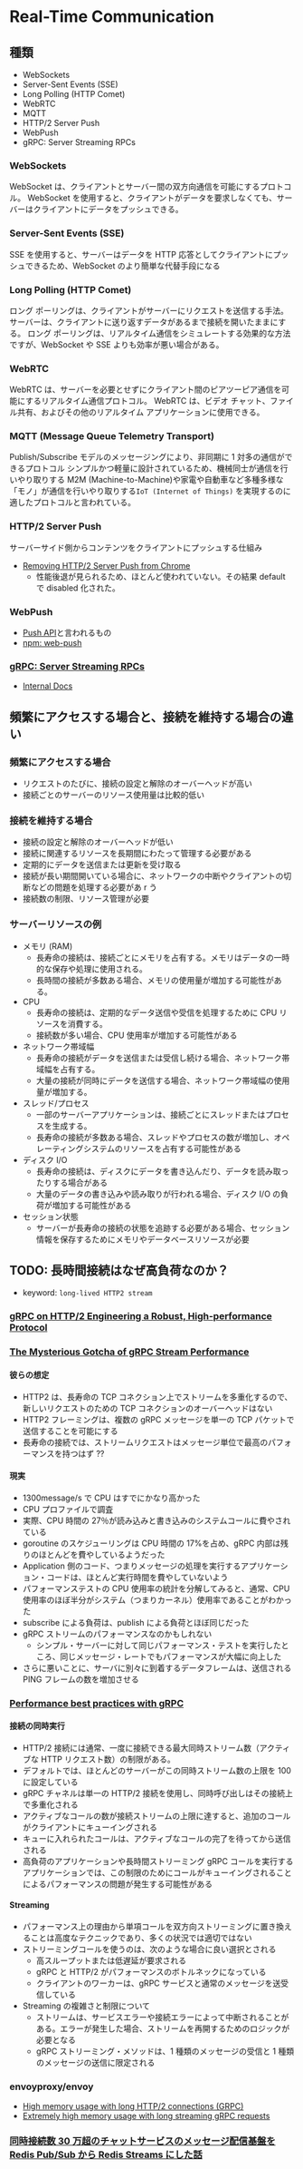 # Real-Time Communication

## 種類

- WebSockets
- Server-Sent Events (SSE)
- Long Polling (HTTP Comet)
- WebRTC
- MQTT
- HTTP/2 Server Push
- WebPush
- gRPC: Server Streaming RPCs

### WebSockets

WebSocket は、クライアントとサーバー間の双方向通信を可能にするプロトコル。
WebSocket を使用すると、クライアントがデータを要求しなくても、サーバーはクライアントにデータをプッシュできる。

### Server-Sent Events (SSE)

SSE を使用すると、サーバーはデータを HTTP 応答としてクライアントにプッシュできるため、WebSocket のより簡単な代替手段になる

### Long Polling (HTTP Comet)

ロング ポーリングは、クライアントがサーバーにリクエストを送信する手法。
サーバーは、クライアントに送り返すデータがあるまで接続を開いたままにする。
ロング ポーリングは、リアルタイム通信をシミュレートする効果的な方法ですが、WebSocket や SSE よりも効率が悪い場合がある。

### WebRTC

WebRTC は、サーバーを必要とせずにクライアント間のピアツーピア通信を可能にするリアルタイム通信プロトコル。
WebRTC は、ビデオ チャット、ファイル共有、およびその他のリアルタイム アプリケーションに使用できる。

### MQTT (Message Queue Telemetry Transport)

Publish/Subscribe モデルのメッセージングにより、非同期に 1 対多の通信ができるプロトコル
シンプルかつ軽量に設計されているため、機械同士が通信を行いやり取りする M2M (Machine-to-Machine)や家電や自動車など多種多様な「モノ」が通信を行いやり取りする`IoT (Internet of Things)` を実現するのに適したプロトコルと言われている。

### HTTP/2 Server Push

サーバーサイド側からコンテンツをクライアントにプッシュする仕組み

- [Removing HTTP/2 Server Push from Chrome](https://developer.chrome.com/blog/removing-push/)
  - 性能後退が見られるため、ほとんど使われていない。その結果 default で disabled 化された。

### WebPush

- [Push API](https://developer.mozilla.org/ja/docs/Web/API/Push_API)と言われるもの
- [npm: web-push](https://www.npmjs.com/package/web-push)

### [gRPC: Server Streaming RPCs](https://grpc.io/docs/what-is-grpc/core-concepts/#server-streaming-rpc)

- [Internal Docs](../grpc-proto/README.md)

## 頻繁にアクセスする場合と、接続を維持する場合の違い

### 頻繁にアクセスする場合

- リクエストのたびに、接続の設定と解除のオーバーヘッドが高い
- 接続ごとのサーバーのリソース使用量は比較的低い

### 接続を維持する場合

- 接続の設定と解除のオーバーヘッドが低い
- 接続に関連するリソースを長期間にわたって管理する必要がある
- 定期的にデータを送信または更新を受け取る
- 接続が長い期間開いている場合に、ネットワークの中断やクライアントの切断などの問題を処理する必要があ r う
- 接続数の制限、リソース管理が必要

### サーバーリソースの例

- メモリ (RAM)
  - 長寿命の接続は、接続ごとにメモリを占有する。メモリはデータの一時的な保存や処理に使用される。
  - 長時間の接続が多数ある場合、メモリの使用量が増加する可能性がある。
- CPU
  - 長寿命の接続は、定期的なデータ送信や受信を処理するために CPU リソースを消費する。
  - 接続数が多い場合、CPU 使用率が増加する可能性がある
- ネットワーク帯域幅
  - 長寿命の接続がデータを送信または受信し続ける場合、ネットワーク帯域幅を占有する。
  - 大量の接続が同時にデータを送信する場合、ネットワーク帯域幅の使用量が増加する。
- スレッド/プロセス
  - 一部のサーバーアプリケーションは、接続ごとにスレッドまたはプロセスを生成する。
  - 長寿命の接続が多数ある場合、スレッドやプロセスの数が増加し、オペレーティングシステムのリソースを占有する可能性がある
- ディスク I/O
  - 長寿命の接続は、ディスクにデータを書き込んだり、データを読み取ったりする場合がある
  - 大量のデータの書き込みや読み取りが行われる場合、ディスク I/O の負荷が増加する可能性がある
- セッション状態
  - サーバーが長寿命の接続の状態を追跡する必要がある場合、セッション情報を保存するためにメモリやデータベースリソースが必要

## TODO: 長時間接続はなぜ高負荷なのか？

- keyword: `long-lived HTTP2 stream`

### [gRPC on HTTP/2 Engineering a Robust, High-performance Protocol](https://grpc.io/blog/grpc-on-http2/)

### [The Mysterious Gotcha of gRPC Stream Performance](https://ably.com/blog/grpc-stream-performance)

#### 彼らの想定

- HTTP2 は、長寿命の TCP コネクション上でストリームを多重化するので、新しいリクエストのための TCP コネクションのオーバーヘッドはない
- HTTP2 フレーミングは、複数の gRPC メッセージを単一の TCP パケットで送信することを可能にする
- 長寿命の接続では、ストリームリクエストはメッセージ単位で最高のパフォーマンスを持つはず ??

#### 現実

- 1300message/s で CPU はすでにかなり高かった
- CPU プロファイルで調査
- 実際、CPU 時間の 27％が読み込みと書き込みのシステムコールに費やされている
- goroutine のスケジューリングは CPU 時間の 17%を占め、gRPC 内部は残りのほとんどを費やしているようだった
- Application 側のコード、つまりメッセージの処理を実行するアプリケーション・コードは、ほとんど実行時間を費やしていないよう
- パフォーマンステストの CPU 使用率の統計を分解してみると、通常、CPU 使用率のほぼ半分がシステム（つまりカーネル）使用率であることがわかった
- subscribe による負荷は、publish による負荷とほぼ同じだった
- gRPC ストリームのパフォーマンスなのかもしれない
  - シンプル・サーバーに対して同じパフォーマンス・テストを実行したところ、同じメッセージ・レートでもパフォーマンスが大幅に向上した
- さらに悪いことに、サーバに別々に到着するデータフレームは、送信される PING フレームの数を増加させる

### [Performance best practices with gRPC](https://learn.microsoft.com/en-us/aspnet/core/grpc/performance?view=aspnetcore-7.0)

#### 接続の同時実行

- HTTP/2 接続には通常、一度に接続できる最大同時ストリーム数（アクティブな HTTP リクエスト数）の制限がある。
- デフォルトでは、ほとんどのサーバーがこの同時ストリーム数の上限を 100 に設定している
- gRPC チャネルは単一の HTTP/2 接続を使用し、同時呼び出しはその接続上で多重化される
- アクティブなコールの数が接続ストリームの上限に達すると、追加のコールがクライアントにキューイングされる
- キューに入れられたコールは、アクティブなコールの完了を待ってから送信される
- 高負荷のアプリケーションや長時間ストリーミング gRPC コールを実行するアプリケーションでは、この制限のためにコールがキューイングされることによるパフォーマンスの問題が発生する可能性がある

#### Streaming

- パフォーマンス上の理由から単項コールを双方向ストリーミングに置き換えることは高度なテクニックであり、多くの状況では適切ではない
- ストリーミングコールを使うのは、次のような場合に良い選択とされる
  - 高スループットまたは低遅延が要求される
  - gRPC と HTTP/2 がパフォーマンスのボトルネックになっている
  - クライアントのワーカーは、gRPC サービスと通常のメッセージを送受信している
- Streaming の複雑さと制限について
  - ストリームは、サービスエラーや接続エラーによって中断されることがある。エラーが発生した場合、ストリームを再開するためのロジックが必要となる
  - gRPC ストリーミング・メソッドは、1 種類のメッセージの受信と 1 種類のメッセージの送信に限定される

### envoyproxy/envoy

- [High memory usage with long HTTP/2 connections (GRPC)](https://github.com/envoyproxy/envoy/issues/9891)
- [Extremely high memory usage with long streaming gRPC requests](https://github.com/envoyproxy/envoy/issues/15904)

### [同時接続数 30 万超のチャットサービスのメッセージ配信基盤を Redis Pub/Sub から Redis Streams にした話](https://engineering.linecorp.com/ja/blog/redis-pub_Sub-redis-streams)

